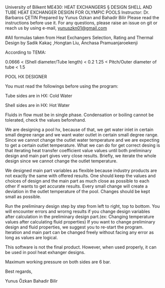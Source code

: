 University of Bilkent
ME430: HEAT EXCHANGERS § DESIGN
SHELL AND TUBE HEAT EXCHANGER DESIGN FOR OLYMPIC POOLS
Instructor: Dr. Barbaros ÇETIN
Prepared by Yunus Ozkan and Bahadir Bilir
Please read the instructions before use it.
For any questions, please raise an issue on git or reach us by using e-mail, yunuszkn01@gmail.com

#All formulas taken from Heat Exchangers Selection, Rating and Thermal Design by Sadik Kakaç ,Hongtan Liu, Anchasa Pramuanjaroekenji

According to TEMA:

0.0666 < (Shell diameter/Tube length) < 0.2 
1.25 < Pitch/Outer diameter of tube < 1.5 

POOL HX DESIGNER

You must read the followings before using the program:

Tube sides are in HX: Cold Water

Shell sides are in HX: Hot Water

Fluids in flow must be in single phase. Condensation or boiling cannot be tolerated, check the values beforehand.

We are designing a pool hx, because of that, we get water inlet in certain small degree range and we want water outlet in certain small degree range.
Since we cannot change the outlet water temperature and we are expecting to get a certain outlet temperature. 
What we can do for get correct desing is that iterating heat transfer coefficient value values until both preliminary design and main part gives very close results. 
Briefly, we iterate the whole design since we cannot change the outlet temperature.


We designed main part variables as flexible because industry products are not exactly the same with offered results. 
One should keep the values and choices of design and the main part as much close as possible to each other if wants to get accurate results.
Every small change will create a deviation in the outlet temperature of the pool. Changes should be kept small as possible. 

Run the preliminary design step by step from left to right, top to bottom.
You will encounter errors and wrorng results if you change design variables after calculation in the preliminary design part.(ex: Changing temperature values after calculating fluid properties)
If you want to change preliminary design and fluid properties, we suggest you to re-start the program.
Iteration and main part can be changed freely without facing any error as long as values are logical.

This software is not the final product. However, when used properly, it can be used in pool heat exhanger designs.

Maximum working pressure on both sides are 6 bar.



Best regards,

Yunus Özkan
Bahadir Bilir
